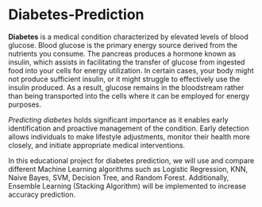 # Diabetes-Prediction

**Diabetes** is a medical condition characterized by elevated levels of blood glucose. Blood glucose is the primary energy source derived from the nutrients you consume. The pancreas produces a hormone known as insulin, which assists in facilitating the transfer of glucose from ingested food into your cells for energy utilization. In certain cases, your body might not produce sufficient insulin, or it might struggle to effectively use the insulin produced. As a result, glucose remains in the bloodstream rather than being transported into the cells where it can be employed for energy purposes.

*Predicting diabetes* holds significant importance as it enables early identification and proactive management of the condition. Early detection allows individuals to make lifestyle adjustments, monitor their health more closely, and initiate appropriate medical interventions.

In this educational project for diabetes prediction, we will use and compare different Machine Learning algorithms such as Logistic Regression, KNN, Naive Bayes, SVM, Decision Tree, and Random Forest. Additionally, Ensemble Learning (Stacking Algorithm) will be implemented to increase accuracy prediction.
